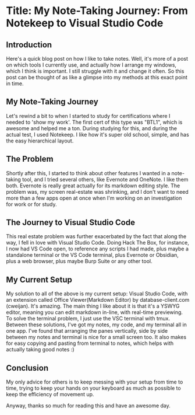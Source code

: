 # Title: My Note-Taking Journey: From Notekeep to Visual Studio Code

## Introduction

Here's a quick blog post on how I like to take notes. Well, it's more of a post on which tools I currently use, and actually how I arrange my windows, which I think is important. I still struggle with it and change it often. So this post can be thought of as like a glimpse into my methods at this exact point in time.

## My Note-Taking Journey

Let's rewind a bit to when I started to study for certifications where I needed to 'show my work'. The first cert of this type was "BTL1", which is awesome and helped me a ton. During studying for this, and during the actual test, I used Notekeep. I like how it's super old school, simple, and has the easy hierarchical layout.

## The Problem

Shortly after this, I started to think about other features I wanted in a note-taking tool, and I tried several others, like Evernote and OneNote. I like them both. Evernote is really great actually for its markdown editing style. The problem was, my screen real-estate was shrinking, and I don't want to need more than a few apps open at once when I'm working on an investigation for work or for study.

## The Journey to Visual Studio Code

This real estate problem was further exacerbated by the fact that along the way, I fell in love with Visual Studio Code. Doing Hack The Box, for instance, I now had VS Code open, to reference any scripts I had made, plus maybe a standalone terminal or the VS Code terminal, plus Evernote or Obsidian, plus a web browser, plus maybe Burp Suite or any other tool.

## My Current Setup

My solution to all of the above is my current setup: Visual Studio Code, with an extension called Office Viewer(Markdown Editor) by database-client.com (cweijan). It's amazing. The main thing I like about it is that it's a YSWYG editor, meaning you can edit markdown in-line, with real-time previewing. To solve the terminal problem, I just use the VSC terminal with tmux. Between these solutions, I've got my notes, my code, and my terminal all in one app. I've found that arranging the panes vertically, side by side between my notes and terminal is nice for a small screen too. It also makes for easy copying and pasting from terminal to notes, which helps with actually taking good notes :)

## Conclusion

My only advice for others is to keep messing with your setup from time to time, trying to keep your hands on your keyboard as much as possible to keep the efficiency of movement up.

Anyway, thanks so much for reading this and have an awesome day.
